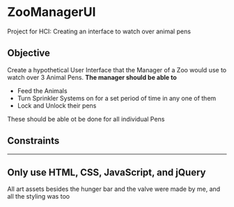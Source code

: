 # ZooManagerUI
Project for HCI: Creating an interface to watch over animal pens

## Objective
Create a hypothetical User Interface that the Manager of a Zoo would use to watch over 3 Animal Pens. 
**The manager should be able to**
  - Feed the Animals
  - Turn Sprinkler Systems on for a set period of time in any one of them
  - Lock and Unlock their pens
  
 These should be able ot be done for all individual Pens

## Constraints
-----
Only use HTML, CSS, JavaScript, and jQuery
-----

All art assets besides the hunger bar and the valve were made by me, and all the styling was too

